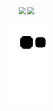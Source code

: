 <!-- DIV DE STATUS DO GITHUB -->
<div align="center">
  <a href="https://github.com/Matheuscoe07">
  <img height="180em" src="https://github-readme-stats.vercel.app/api?username=Matheuscoe07&show_icons=true&theme=dark&include_all_commits=true&count_private=true"/>
  <img height="180em" src="https://github-readme-stats.vercel.app/api/top-langs/?username=Matheuscoe07&layout=compact&langs_count=7&theme=dark"/>
</div>

<!-- COBRINHA -->
<div align="center">

![Snake animation](https://github.com/Matheuscoe07/Matheuscoe07/blob/output/github-contribution-grid-snake.svg)

</div>

<!--
*Matheuscoe07/Matheuscoe07* is a ✨ special ✨ repository because its `README.md` (this file) appears on your GitHub profile.

Here are some ideas to get you started:

- 🔭 I’m currently working on ...
- 🌱 I’m currently learning ...
- 👯 I’m looking to collaborate on ...
- 🤔 I’m looking for help with ...
- 💬 Ask me about ...
- 📫 How to reach me: ...
- 😄 Pronouns: ...
- ⚡ Fun fact: ...
-->
